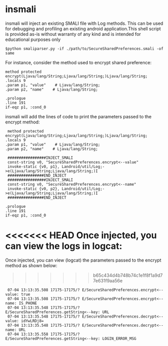# insmali
insmali will inject an existing SMALI file with Log methods. This can be used for debugging and profiling an existing android application.This shell script is provided as-is without warranty of any kind and is intended for educational purposes only

    
    $python smaliparser.py -if ./path/to/SecureSharedPreferences.smali -of same


For instance, consider the method used to encrypt shared preference:

    method protected encrypt(Ljava/lang/String;Ljava/lang/String;)Ljava/lang/String;
    .locals 9
    .param p1, "value"    # Ljava/lang/String;
    .param p2, "name"    # Ljava/lang/String;

    .prologue
    .line 191
    if-eqz p1, :cond_0

 insmali will add the lines of code to print the parameters passed to the encrypt method:  

     method protected encrypt(Ljava/lang/String;Ljava/lang/String;)Ljava/lang/String;
    .locals 9
    .param p1, "value"    # Ljava/lang/String;
    .param p2, "name"    # Ljava/lang/String;

     #################INJECT_SMALI
     const-string v0, "SecureSharedPreferences.encrypt<--value"
     invoke-static {v0, p1}, Landroid/util/Log;->e(Ljava/lang/String;Ljava/lang/String;)I
     ################END_INJECT
     #################INJECT_SMALI
     const-string v0, "SecureSharedPreferences.encrypt<--name"
     invoke-static {v0, p2}, Landroid/util/Log;->e(Ljava/lang/String;Ljava/lang/String;)I
     ################END_INJECT

    .prologue
    .line 191
    if-eqz p1, :cond_0

<<<<<<< HEAD
Once injected, you can view the logs in logcat:
=======
Once injected, you can view (logcat) the parameters passed to the encrypt method as shown below:
>>>>>>> b65c434d4b748b74c1e1f8f1a9d77e631f9aa56e

     07-04 13:13:35.508 17175-17175/? E/SecureSharedPreferences.encrypt<--value: true
     07-04 13:13:35.508 17175-17175/? E/SecureSharedPreferences.encrypt<--name: IS_PHONE
     07-04 13:13:35.548 17175-17175/? E/SecureSharedPreferences.getString<--key: URL
     07-04 13:13:35.548 17175-17175/? E/SecureSharedPreferences.decrypt<--value: idYwLRDj8=
     07-04 13:13:35.548 17175-17175/? E/SecureSharedPreferences.decrypt<--name: URL
     07-04 13:13:35.558 17175-17175/? E/SecureSharedPreferences.getString<--key: LOGIN_ERROR_MSG
